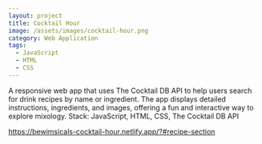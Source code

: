 ```yaml
---
layout: project
title: Cocktail Hour
image: /assets/images/cocktail-hour.png
category: Web Application
tags:
  - JavaScript
  - HTML
  - CSS
---
```

A responsive web app that uses The Cocktail DB API to help users search for drink recipes by name or ingredient. The app displays detailed instructions, ingredients, and images, offering a fun and interactive way to explore mixology.
Stack: JavaScript, HTML, CSS, The Cocktail DB API

<https://bewimsicals-cocktail-hour.netlify.app/?#recipe-section>


